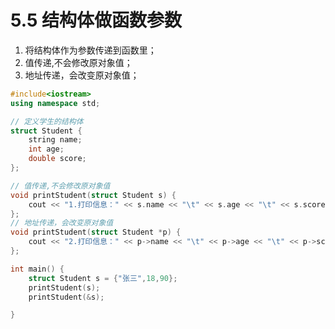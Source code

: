 # 5.5 结构体做函数参数
1.  将结构体作为参数传递到函数里； 
2.  值传递,不会修改原对象值； 
3.  地址传递，会改变原对象值； 

```c++
#include<iostream>
using namespace std;

// 定义学生的结构体
struct Student {
	string name;
	int age;
	double score;
};

// 值传递,不会修改原对象值
void printStudent(struct Student s) {
	cout << "1.打印信息：" << s.name << "\t" << s.age << "\t" << s.score << endl;
};
// 地址传递，会改变原对象值
void printStudent(struct Student *p) {
	cout << "2.打印信息：" << p->name << "\t" << p->age << "\t" << p->score << endl;
};

int main() {
	struct Student s = {"张三",18,90};
	printStudent(s);
	printStudent(&s);

}
```